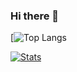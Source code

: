 ### Hi there 👋

[![Top Langs](https://github-readme-stats.vercel.app/api/top-langs/?username=Darren-Lionardo&hide=asp.net&layout=compact&theme=tokyonight&hide_border=true&langs_count=10&title_color=22a4b3&custom_title=Top%20Languages)

[![Stats](https://github-readme-stats.vercel.app/api?username=Darren-Lionardo&theme=tokyonight&hide_border=true&custom_title=Darren%27s%20GitHub%20Stats&title_color=22a4b3&count_private=true&show_icons=true)](https://github.com/Darren-Lionardo)
